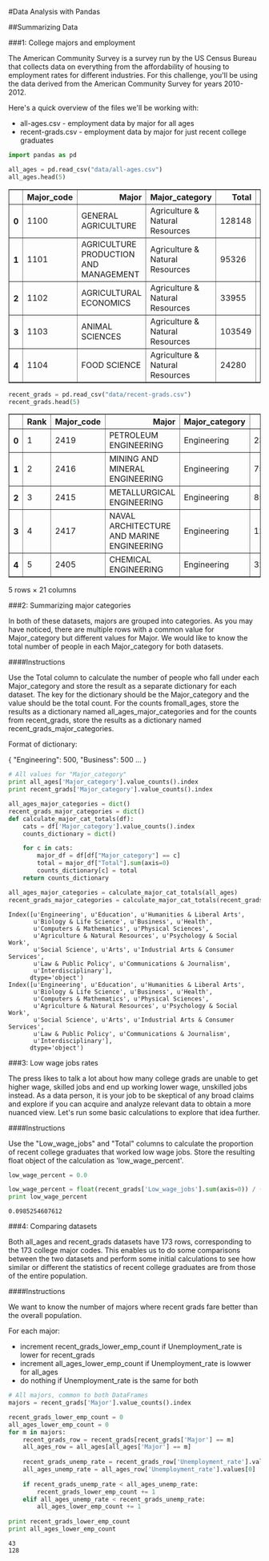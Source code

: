 
#Data Analysis with Pandas

##Summarizing Data

###1: College majors and employment

The American Community Survey is a survey run by the US Census Bureau that collects data on everything from the affordability of housing to employment rates for different industries. For this challenge, you'll be using the data derived from the American Community Survey for years 2010-2012.

Here's a quick overview of the files we'll be working with:

- all-ages.csv - employment data by major for all ages
- recent-grads.csv - employment data by major for just recent college graduates


```python
import pandas as pd

all_ages = pd.read_csv("data/all-ages.csv")
all_ages.head(5)
```




<div>
<table border="1" class="dataframe">
  <thead>
    <tr style="text-align: right;">
      <th></th>
      <th>Major_code</th>
      <th>Major</th>
      <th>Major_category</th>
      <th>Total</th>
      <th>Employed</th>
      <th>Employed_full_time_year_round</th>
      <th>Unemployed</th>
      <th>Unemployment_rate</th>
      <th>Median</th>
      <th>P25th</th>
      <th>P75th</th>
    </tr>
  </thead>
  <tbody>
    <tr>
      <th>0</th>
      <td>1100</td>
      <td>GENERAL AGRICULTURE</td>
      <td>Agriculture &amp; Natural Resources</td>
      <td>128148</td>
      <td>90245</td>
      <td>74078</td>
      <td>2423</td>
      <td>0.026147</td>
      <td>50000</td>
      <td>34000</td>
      <td>80000</td>
    </tr>
    <tr>
      <th>1</th>
      <td>1101</td>
      <td>AGRICULTURE PRODUCTION AND MANAGEMENT</td>
      <td>Agriculture &amp; Natural Resources</td>
      <td>95326</td>
      <td>76865</td>
      <td>64240</td>
      <td>2266</td>
      <td>0.028636</td>
      <td>54000</td>
      <td>36000</td>
      <td>80000</td>
    </tr>
    <tr>
      <th>2</th>
      <td>1102</td>
      <td>AGRICULTURAL ECONOMICS</td>
      <td>Agriculture &amp; Natural Resources</td>
      <td>33955</td>
      <td>26321</td>
      <td>22810</td>
      <td>821</td>
      <td>0.030248</td>
      <td>63000</td>
      <td>40000</td>
      <td>98000</td>
    </tr>
    <tr>
      <th>3</th>
      <td>1103</td>
      <td>ANIMAL SCIENCES</td>
      <td>Agriculture &amp; Natural Resources</td>
      <td>103549</td>
      <td>81177</td>
      <td>64937</td>
      <td>3619</td>
      <td>0.042679</td>
      <td>46000</td>
      <td>30000</td>
      <td>72000</td>
    </tr>
    <tr>
      <th>4</th>
      <td>1104</td>
      <td>FOOD SCIENCE</td>
      <td>Agriculture &amp; Natural Resources</td>
      <td>24280</td>
      <td>17281</td>
      <td>12722</td>
      <td>894</td>
      <td>0.049188</td>
      <td>62000</td>
      <td>38500</td>
      <td>90000</td>
    </tr>
  </tbody>
</table>
</div>




```python
recent_grads = pd.read_csv("data/recent-grads.csv")
recent_grads.head(5)
```




<div>
<table border="1" class="dataframe">
  <thead>
    <tr style="text-align: right;">
      <th></th>
      <th>Rank</th>
      <th>Major_code</th>
      <th>Major</th>
      <th>Major_category</th>
      <th>Total</th>
      <th>Sample_size</th>
      <th>Men</th>
      <th>Women</th>
      <th>ShareWomen</th>
      <th>Employed</th>
      <th>...</th>
      <th>Part_time</th>
      <th>Full_time_year_round</th>
      <th>Unemployed</th>
      <th>Unemployment_rate</th>
      <th>Median</th>
      <th>P25th</th>
      <th>P75th</th>
      <th>College_jobs</th>
      <th>Non_college_jobs</th>
      <th>Low_wage_jobs</th>
    </tr>
  </thead>
  <tbody>
    <tr>
      <th>0</th>
      <td>1</td>
      <td>2419</td>
      <td>PETROLEUM ENGINEERING</td>
      <td>Engineering</td>
      <td>2339</td>
      <td>36</td>
      <td>2057</td>
      <td>282</td>
      <td>0.120564</td>
      <td>1976</td>
      <td>...</td>
      <td>270</td>
      <td>1207</td>
      <td>37</td>
      <td>0.018381</td>
      <td>110000</td>
      <td>95000</td>
      <td>125000</td>
      <td>1534</td>
      <td>364</td>
      <td>193</td>
    </tr>
    <tr>
      <th>1</th>
      <td>2</td>
      <td>2416</td>
      <td>MINING AND MINERAL ENGINEERING</td>
      <td>Engineering</td>
      <td>756</td>
      <td>7</td>
      <td>679</td>
      <td>77</td>
      <td>0.101852</td>
      <td>640</td>
      <td>...</td>
      <td>170</td>
      <td>388</td>
      <td>85</td>
      <td>0.117241</td>
      <td>75000</td>
      <td>55000</td>
      <td>90000</td>
      <td>350</td>
      <td>257</td>
      <td>50</td>
    </tr>
    <tr>
      <th>2</th>
      <td>3</td>
      <td>2415</td>
      <td>METALLURGICAL ENGINEERING</td>
      <td>Engineering</td>
      <td>856</td>
      <td>3</td>
      <td>725</td>
      <td>131</td>
      <td>0.153037</td>
      <td>648</td>
      <td>...</td>
      <td>133</td>
      <td>340</td>
      <td>16</td>
      <td>0.024096</td>
      <td>73000</td>
      <td>50000</td>
      <td>105000</td>
      <td>456</td>
      <td>176</td>
      <td>0</td>
    </tr>
    <tr>
      <th>3</th>
      <td>4</td>
      <td>2417</td>
      <td>NAVAL ARCHITECTURE AND MARINE ENGINEERING</td>
      <td>Engineering</td>
      <td>1258</td>
      <td>16</td>
      <td>1123</td>
      <td>135</td>
      <td>0.107313</td>
      <td>758</td>
      <td>...</td>
      <td>150</td>
      <td>692</td>
      <td>40</td>
      <td>0.050125</td>
      <td>70000</td>
      <td>43000</td>
      <td>80000</td>
      <td>529</td>
      <td>102</td>
      <td>0</td>
    </tr>
    <tr>
      <th>4</th>
      <td>5</td>
      <td>2405</td>
      <td>CHEMICAL ENGINEERING</td>
      <td>Engineering</td>
      <td>32260</td>
      <td>289</td>
      <td>21239</td>
      <td>11021</td>
      <td>0.341631</td>
      <td>25694</td>
      <td>...</td>
      <td>5180</td>
      <td>16697</td>
      <td>1672</td>
      <td>0.061098</td>
      <td>65000</td>
      <td>50000</td>
      <td>75000</td>
      <td>18314</td>
      <td>4440</td>
      <td>972</td>
    </tr>
  </tbody>
</table>
<p>5 rows × 21 columns</p>
</div>



###2: Summarizing major categories

In both of these datasets, majors are grouped into categories. As you may have noticed, there are multiple rows with a common value for Major_category but different values for Major. We would like to know the total number of people in each Major_category for both datasets.

####Instructions

Use the Total column to calculate the number of people who fall under each Major_category and store the result as a separate dictionary for each dataset. The key for the dictionary should be the Major_category and the value should be the total count. For the counts fromall_ages, store the results as a dictionary named all_ages_major_categories and for the counts from recent_grads, store the results as a dictionary named recent_grads_major_categories.

Format of dictionary:

{ 
    "Engineering": 500,
    "Business": 500
    ...
}


```python
# All values for "Major_category"
print all_ages['Major_category'].value_counts().index
print recent_grads['Major_category'].value_counts().index

all_ages_major_categories = dict()
recent_grads_major_categories = dict()
def calculate_major_cat_totals(df):
    cats = df['Major_category'].value_counts().index
    counts_dictionary = dict()

    for c in cats:
        major_df = df[df["Major_category"] == c]
        total = major_df["Total"].sum(axis=0)
        counts_dictionary[c] = total
    return counts_dictionary

all_ages_major_categories = calculate_major_cat_totals(all_ages)
recent_grads_major_categories = calculate_major_cat_totals(recent_grads)
```

    Index([u'Engineering', u'Education', u'Humanities & Liberal Arts',
           u'Biology & Life Science', u'Business', u'Health',
           u'Computers & Mathematics', u'Physical Sciences',
           u'Agriculture & Natural Resources', u'Psychology & Social Work',
           u'Social Science', u'Arts', u'Industrial Arts & Consumer Services',
           u'Law & Public Policy', u'Communications & Journalism',
           u'Interdisciplinary'],
          dtype='object')
    Index([u'Engineering', u'Education', u'Humanities & Liberal Arts',
           u'Biology & Life Science', u'Business', u'Health',
           u'Computers & Mathematics', u'Physical Sciences',
           u'Agriculture & Natural Resources', u'Psychology & Social Work',
           u'Social Science', u'Arts', u'Industrial Arts & Consumer Services',
           u'Law & Public Policy', u'Communications & Journalism',
           u'Interdisciplinary'],
          dtype='object')
    

###3: Low wage jobs rates

The press likes to talk a lot about how many college grads are unable to get higher wage, skilled jobs and end up working lower wage, unskilled jobs instead. As a data person, it is your job to be skeptical of any broad claims and explore if you can acquire and analyze relevant data to obtain a more nuanced view. Let's run some basic calculations to explore that idea further.

####Instructions

Use the "Low_wage_jobs" and "Total" columns to calculate the proportion of recent college graduates that worked low wage jobs. Store the resulting float object of the calculation as 'low_wage_percent'.


```python
low_wage_percent = 0.0

low_wage_percent = float(recent_grads['Low_wage_jobs'].sum(axis=0)) / (recent_grads['Total'].sum(axis=0))
print low_wage_percent
```

    0.0985254607612
    

###4: Comparing datasets

Both all_ages and recent_grads datasets have 173 rows, corresponding to the 173 college major codes. This enables us to do some comparisons between the two datasets and perform some initial calculations to see how similar or different the statistics of recent college graduates are from those of the entire population.

####Instructions

We want to know the number of majors where recent grads fare better than the overall population.

For each major:

- increment recent_grads_lower_emp_count if Unemployment_rate is lower for recent_grads
- increment all_ages_lower_emp_count if Unemployment_rate is lowwer for all_ages
- do nothing if Unemployment_rate is the same for both


```python
# All majors, common to both DataFrames
majors = recent_grads['Major'].value_counts().index

recent_grads_lower_emp_count = 0
all_ages_lower_emp_count = 0
for m in majors:
    recent_grads_row = recent_grads[recent_grads['Major'] == m]
    all_ages_row = all_ages[all_ages['Major'] == m]
    
    recent_grads_unemp_rate = recent_grads_row['Unemployment_rate'].values[0]
    all_ages_unemp_rate = all_ages_row['Unemployment_rate'].values[0]
    
    if recent_grads_unemp_rate < all_ages_unemp_rate:
        recent_grads_lower_emp_count += 1
    elif all_ages_unemp_rate < recent_grads_unemp_rate:
        all_ages_lower_emp_count += 1
        
print recent_grads_lower_emp_count
print all_ages_lower_emp_count
```

    43
    128
    
